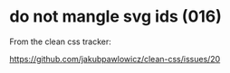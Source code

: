 # do not mangle svg ids (016)

From the clean css tracker:

https://github.com/jakubpawlowicz/clean-css/issues/20
